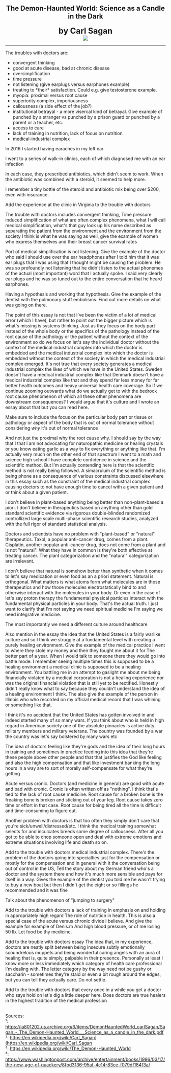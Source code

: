 ## <div align="center">The Demon-Haunted World: Science as a Candle in the Dark<div>
<div style="font-size: 25px; font-weight: bold;" align="center">by Carl Sagan</div>

<div align="center">
  <img src="https://bradleyculley.github.io/images/The_Demon-Haunted_World.jpg" />
</div>

<hr/>
The troubles with doctors are:
<ul>
    <li>convergent thinking</li>
    <li>good at acute disease, bad at chronic disease</li>
    <li>oversimplification</li>
    <li>time pressure</li>
    <li>not listening (give earplugs versus earphones example)</li>
    <li>treating to *their* satisfaction. Could e.g. give testosterone example.</li>
    <li>myopia: proximal versus root cause</li>
    <li>superiority complex, imperiousness</li>
    <li>callousness (a side effect of the job?)</li>
    <li>institutional betrayal - a more visercal kind of betrayal. Give example of punched by a stranger vs punched by a prison guard or punched by a parent or a teacher, etc.</li>
    <li>access to care</li>
    <li>lack of training in nutrition, lack of focus on nutrition</li>
    <li>medical-industrial complex</li>
</ul>

In 2016 I started having earaches in my left ear

I went to a series of walk-in clinics, each of which diagnosed me with an ear infection

In each case, they prescribed antibiotics, which didn't seem to work.
When the antibiotic was combined with a steroid, it seemed to help more.

I remember a tiny bottle of the steroid and antibiotic mix being over $200, even with insurance.

Add the experience at the clinic in Virginia to the trouble with doctors

The trouble with doctors includes convergent thinking, Time pressure induced simplification of what are often complex phenomena, what I will call medical simplification, what's that guy look up his name described as separating the patient from the environment and the environment from the society I think is what he was saying as well, give the example of women who express themselves and their breast cancer survival rates

Port of medical simplification is not listening. Give the example of the doctor who said I should use over the ear headphones after I told him that it was ear plugs that I was using that I thought might be causing the problem. He was so profoundly not listening that he didn't listen to the actual phonemes of the actual (most important) word that I actually spoke. I said very clearly ear plugs and he was so tuned out to the entire conversation that he heard earphones.

Having a hypothesis and working that hypothesis. Give the example of the dentist with the pulmonary stuff embolisms. Find out more details on what was going on there.

The point of this essay is not that I've been the victim of a lot of medical error (which I have), but rather to point out the bigger picture which is what's missing is systems thinking. Just as they focus on the body part instead of the whole body or the specifics of the pathology instead of the root cause of the pathology or the patient without the context of the environment so do we focus on let's say the individual doctor without the context of the medical industrial complex into which the doctor is embedded and the medical industrial complex into which the doctor is embedded without the context of the society in which the medical industrial complex emerged. It's not true that every society generates a medical industrial complex the likes of which we have in the United States. Sweden doesn't have a medical industrial complex like that Denmark doesn't have a medical industrial complex like that and
they spend far less money for far better health outcomes and heavy universal health care coverage. So if we continue zooming outwards what do we actually get to with the bedrock root cause phenomenon of which all these other phenomena are downstream consequences? I would argue that it's culture and I wrote an essay about that but you can read here.

Make sure to include the focus on the particular body part or tissue or pathology or aspect of the body that is out of normal tolerance without considering *why* it's out of normal tolerance

And not just the proximal why the root cause why. I should say by the way that I that I am not advocating for naturopathic medicine or healing crystals or you know eating garlic as a way to fix everything or anything like that. I'm actually very much on the other end of that spectrum I went to a math and science high school I have complete confidence in science and the scientific method. But I'm actually contending here is that the scientific method is not really being followed. A simacrulum of the scientific method is being phone as a consequence of various constraints discussed elsewhere in this essay such as the constraint of the medical industrial complex causing doctors to not have enough time to cancel with a given patient and or think about a given patient.

I don't believe in plant-based anything being better than non-plant-based a piori. I don't believe in therapeutics based on anything other than gold standard scientific evidence via rigorous double-blinded randomized controllized large scale multi-phase scientific research studies, analyzed with the full rigor of standard statistical analysis.

Doctors and scientists have no problem with "plant-based" or "natural" therapeutics.
Taxol, a popular anti-cancer drug, comes from a plant. Cisplatin, another popular anti-cancer drug, does not come from a plant and is not "natural".
What they have in common is they're both effective at treating cancer. The plant categorization and the "natural" categorization are irrelevant.

I don't believe that natural is somehow better than synthetic when it comes to let's say medication or even food as an a priori statement. Natural is orthogonal. What matters is what atoms form what molecules are in those therapeutics and how those molecules electrostatically bind to and otherwise interact with the molecules in your body. Or even in the case of let's say proton therapy the fundamental physical particles interact with the fundamental physical particles in your body. That's the actual truth. I just want to clarify that I'm not saying we need spiritual medicine I'm saying we need integrative medicine.

The most importantly we need a different culture around healthcare

Also mention in the essay the idea that the United States is a fairly warlike culture and so I think we struggle at a fundamental level with creating a purely healing environment. Give the example of the medical practice I went to where they stole my money and then they fought me about it for The better part of a year. When I would talk to someone there they would go into battle mode. I remember seeing multiple times this is supposed to be a healing environment a medical clinic is supposed to be a healing environment. You battling me in an attempt to gaslight me about me being financially violated by a medical corporation is not a healing experience nor was the original financial violation that is still yet to be rectified. Honestly didn't really know what to say because they couldn't understand the idea of a healing environment I think. The also give the example of the person in
Illinois who who recorded on my official medical record that I was whining or something like that.

I think it's no accident that the United States has gotten involved in and indeed started many of so many wars. If you think about who is held in high regard in American society one of the absolute pinnacles is active duty military members and military veterans. The country was founded by a war the country was let's say bolstered by many wars etc

The idea of doctors feeling like they're gods and the idea of their long hours in training and sometimes in practice feeding into this idea that they're these people above other people and that that justifies the God like feeling and also the high compensation and that like investment banking the long hours in a way are to sort of morally self-compensate for what they're getting

Acute versus cronic. Doctors (and medicine in general) are good with acute and bad with cronic.
Cronic is often written off as "nothing". I think that's tied to the lack of root cause medicine.
Root cause for a broken bone is the freaking bone is broken and sticking out of your leg.
Root cause takes zero time or effort in that case.
Root cause for being tired all the time is difficult and time-consuming to figure out.

Another problem with doctors is that too often they simply don't care that you're sick/unwell/distressed/etc. I think the medical training somewhat selects for and inculcates breeds some degree of callousness. After all you got to be able to chop someone open and deal with extreme emotions and extreme situations involving life and death so on.

Add to the trouble with doctors medical industrial complex. There's the problem of the doctors going into specialties just for the compensation or mostly for the compensation and in general with it the conversation being out of control in the US, Tell the story about my German friend who's a doctor and the system there and how it's much more sensible and pays for itself in a way. Gives the example of the dentist you told me he wasn't trying to buy a new boat but then I didn't get the eight or so fillings he recommended and it was fine

Talk about the phenomenon of "jumping to surgery"

Add to the trouble with doctors a lack of training in emphasis on and holding in appropriately high regard The role of nutrition in health. This is also a special case of the acute versus chronic divide I believe. And give the example for example of Denis.m And high blood pressure, or of me losing 50 lb. Let food be thy medicine.

Add to the trouble with doctors essay The idea that, in my experience, doctors are neatly split between being insecure subtly emotionally scoundrelous muppets and being wonderful caring angels with an aura of healing that is, quite simply, palpable in their presence. Personally at least I know more or less immediately which category of health care professional I'm dealing with. The letter category by the way need not be gushy or saccharin - sometimes they're staid or even a bit rough around the edges, but you can tell they actually care. Do not settle.

Add to the trouble with doctors that every once in a while you get a doctor who says hold on let's dig a little deeper here. Does doctors are true healers in the highest tradition of the medical profession

<br/>
Sources:<br/>
¹: <a href="https://ia801202.us.archive.org/6/items/DemonHauntedWorld_carlSagan/Sagan_-_The_Demon-Haunted_World___Science_as_a_candle_in_the_dark.pdf">https://ia801202.us.archive.org/6/items/DemonHauntedWorld_carlSagan/Sagan_-_The_Demon-Haunted_World___Science_as_a_candle_in_the_dark.pdf</a><br/>
²: <a href="https://en.wikipedia.org/wiki/Carl_Sagan">https://en.wikipedia.org/wiki/Carl_Sagan](https://en.wikipedia.org/wiki/Carl_Sagan</a><br/>
³: <a href="https://en.wikipedia.org/wiki/The_Demon-Haunted_World">https://en.wikipedia.org/wiki/The_Demon-Haunted_World</a><br/>
⁴: <a href="https://www.washingtonpost.com/archive/entertainment/books/1996/03/17/the-new-age-of-quackery/8fbd3136-95af-4c14-83ce-f079df184f3a/">https://www.washingtonpost.com/archive/entertainment/books/1996/03/17/the-new-age-of-quackery/8fbd3136-95af-4c14-83ce-f079df184f3a/</a><br/>
